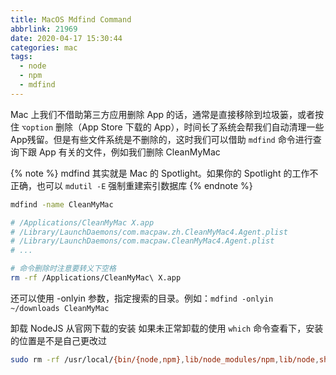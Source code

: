 ```yaml
---
title: MacOS Mdfind Command
abbrlink: 21969
date: 2020-04-17 15:30:44
categories: mac
tags:
  - node
  - npm
  - mdfind
---
```


Mac 上我们不借助第三方应用删除 App 的话，通常是直接移除到垃圾篓，或者按住 `⌥option` 删除<span class="text-gray">（App Store 下载的 App）</span>，时间长了系统会帮我们自动清理一些App残留。但是有些文件系统是不删除的，这时我们可以借助 `mdfind` 命令进行查询下跟 App 有关的文件，例如我们删除 CleanMyMac

{% note %}
mdfind 其实就是 Mac 的 Spotlight。如果你的 Spotlight 的工作不正确，也可以 `mdutil -E` 强制重建索引数据库
{% endnote %}

```bash
mdfind -name CleanMyMac

# /Applications/CleanMyMac X.app
# /Library/LaunchDaemons/com.macpaw.zh.CleanMyMac4.Agent.plist
# /Library/LaunchDaemons/com.macpaw.CleanMyMac4.Agent.plist
# ...

# 命令删除时注意要转义下空格
rm -rf /Applications/CleanMyMac\ X.app
```

还可以使用 -onlyin 参数，指定搜索的目录。例如：`mdfind -onlyin ~/downloads CleanMyMac`
<!-- more -->

卸载 NodeJS 从官网下载的安装
如果未正常卸载的使用 `which` 命令查看下，安装的位置是不是自己更改过

```bash
sudo rm -rf /usr/local/{bin/{node,npm},lib/node_modules/npm,lib/node,share/man/*/node.*}
```